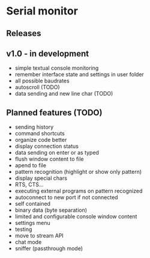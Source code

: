 # Serial monitor

## Releases
## v1.0 - in development
* simple textual console monitoring
* remember interface state and settings in user folder
* all possible baudrates
* autoscroll (TODO)
* data sending and new line char (TODO)

## Planned features (TODO)
* sending history
* command shortcuts
* organize code better
* display connection status
* data sending on enter or as typed
* flush window content to file
* apend to file
* pattern recognition (highlight or show only pattern)
* display special chars
* RTS, CTS...
* executing external programs on pattern recognized
* autoconnect to new port if not connected
* self contained
* binary data (byte separation)
* limited and configurable console window content
* settings menu
* testing
* move to stream API
* chat mode
* sniffer (passthrough mode)